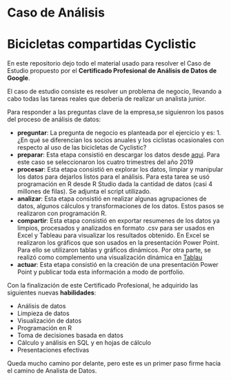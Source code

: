 # Caso de Análisis 
# Bicicletas compartidas Cyclistic

En este repositorio dejo todo el material usado para resolver el Caso de Estudio propuesto por el **Certificado Profesional de Análisis de Datos de Google**.

El caso de estudio consiste es resolver un problema de negocio, llevando a cabo todas las tareas reales que debería de realizar un analista junior.

Para responder a las preguntas clave de la empresa,se siguienron los pasos del proceso de análisis de datos: 

- **preguntar**: La pregunta de negocio es planteada por el ejercicio y es: 1.	¿En qué se diferencian los socios anuales y los ciclistas ocasionales con respecto al uso de las bicicletas de Cyclistic?
- **preparar**: Esta etapa consistió en descargar los datos desde [aqui](https://divvy-tripdata.s3.amazonaws.com/index.html). Para este caso se seleccionaron los cuatro trimestres del año 2019
- **procesar**: Esta etapa consistió en explorar los datos, limpiar y manipular los datos para dejarlos listos para el análisis. Para esta tarea se usó programación en R desde R Studio dada la cantidad de datos (casi 4 millones de filas). Se adjunta el script utilizado.
- **analizar**: Esta etapa consistió en realizar algunas agrupaciones de datos, algunos cálculos y transformaciones de los datos. Estos pasos se realizaron con programación R.
- **compartir**: Esta etapa consistió en exportar resumenes de los datos ya limpios, procesados y analizados en formato .csv para ser usados en Excel y Tableau para visualizar los resultados obtenido. En Excel se realizaron los gráficos que son usados en la presentación Power Point. Para ello se utilizaron tablas y gráficos dinámicos. Por otra parte, se realizó como complemento una visualización dinámica en [Tablau](https://public.tableau.com/app/profile/carla.pezzone/viz/ProyectoFinalCertificadoAnalsisdeDatosGoogle/Dashboard2)
- **actuar**: Esta etapa consistió en la creación de una presentación Power Point y publicar toda esta información a modo de portfolio.

Con la finalización de este Certificado Profesional, he adquirido las siguientes nuevas **habilidades**:

- Análisis de datos
- Limpieza de datos
- Visualización de datos
- Programación en R
- Toma de decisiones basada en datos
- Cálculo y análisis en SQL y en hojas de cálculo
- Presentaciones efectivas

Queda mucho camino por delante, pero este es un primer paso firme hacia el camino de Analista de Datos.